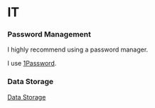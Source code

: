 # IT


### Password Management

I highly recommend using a password manager.

I use [1Password](https://1password.com/).


### Data Storage

[Data Storage](data-storage.md)